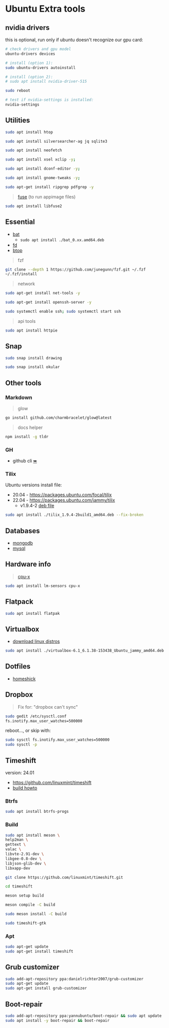 # Ubuntu Extra tools


## nvidia drivers

this is optional, run only if ubuntu doesn't recognize our gpu card:

```bash
# check drivers and gpu model
ubuntu-drivers devices

# install (option 1):
sudo ubuntu-drivers autoinstall

# install (option 2):
# sudo apt install nvidia-driver-515

sudo reboot

# test if nvidia-settings is installed:
nvidia-settings
```


## Utilities

```bash
sudo apt install htop
```

```bash
sudo apt install silversearcher-ag jq sqlite3
```

```bash
sudo apt install neofetch
```

```bash
sudo apt install xsel xclip -y;
```

```bash
sudo apt install dconf-editor -y;
```

```bash
sudo apt install gnome-tweaks -y;
```

```bash
sudo apt-get install ripgrep pdfgrep -y
```

> [fuse](https://docs.appimage.org/user-guide/troubleshooting/fuse.html) (to run appimage files)

```bash
sudo apt install libfuse2
```


## Essential

- [bat](https://github.com/sharkdp/bat/releases/latest)
  - `sudo apt install ./bat_0.xx.amd64.deb`
- [fd](https://github.com/sharkdp/fd/releases/latest)
- [btop](https://github.com/aristocratos/btop)

> fzf

```bash
git clone --depth 1 https://github.com/junegunn/fzf.git ~/.fzf
~/.fzf/install
```

> network

```bash
sudo apt-get install net-tools -y
```

```bash
sudo apt-get install openssh-server -y
```

```bash
sudo systemctl enable ssh; sudo systemctl start ssh
```

> api tools

```bash
sudo apt install httpie
```

## Snap

```bash
sudo snap install drawing
```

```bash
sudo snap install okular
```


## Other tools

### Markdown

> glow

```bash
go install github.com/charmbracelet/glow@latest
```

> docs helper

```bash
npm install -g tldr
```

### GH 

- github cli [➥](https://cli.github.com/)


### Tilix

Ubuntu versions install file:
- 20.04 - https://packages.ubuntu.com/focal/tilix
- 22.04 - https://packages.ubuntu.com/jammy/tilix 
    - v1.9.4-2 [deb file](http://ubuntu.c3sl.ufpr.br/ubuntu/pool/universe/t/tilix/tilix_1.9.4-2build1_amd64.deb)

```bash
sudo apt install ./tilix_1.9.4-2build1_amd64.deb --fix-broken
```

## Databases

- [mongodb](/contents/mongodb.md)
- [mysql](/contents/mysql.md)


## Hardware info

> [cpu-x](https://github.com/TheTumultuousUnicornOfDarkness/CPU-X)

```bash
sudo apt install lm-sensors cpu-x
```

## Flatpack

```bash
sudo apt install flatpak
```

## Virtualbox

- [download linux distros](https://www.virtualbox.org/wiki/Linux_Downloads)

```bash
sudo apt install ./virtualbox-6.1_6.1.38-153438_Ubuntu_jammy_amd64.deb --fix-broken
```

## Dotfiles

- [homeshick](https://github.com/andsens/homeshick)


## Dropbox

> Fix for: "dropbox can't sync"

```bash
sudo gedit /etc/sysctl.conf
fs.inotify.max_user_watches=500000
```

reboot..., or skip with:

```bash
sudo sysctl fs.inotify.max_user_watches=500000  
sudo sysctl -p
```


## Timeshift

version: 24.01

- https://github.com/linuxmint/timeshift
- [build howto](https://github.com/linuxmint/timeshift/blob/master/docs/development.md)

### Btrfs

```bash
sudo apt install btrfs-progs
```

### Build

```bash
sudo apt install meson \
help2man \
gettext \
valac \
libvte-2.91-dev \
libgee-0.8-dev \
libjson-glib-dev \
libxapp-dev
```

```bash
git clone https://github.com/linuxmint/timeshift.git
```

```bash
cd timeshift
```

```bash
meson setup build
```

```bash
meson compile -C build 
```

```bash
sudo meson install -C build
```

```bash
sudo timeshift-gtk
```

### Apt

```bash
sudo apt-get update
sudo apt-get install timeshift
```

## Grub customizer

```bash
sudo add-apt-repository ppa:danielrichter2007/grub-customizer
sudo apt-get update
sudo apt-get install grub-customizer
```


## Boot-repair

```bash
sudo add-apt-repository ppa:yannubuntu/boot-repair && sudo apt update
sudo apt install -y boot-repair && boot-repair
```
